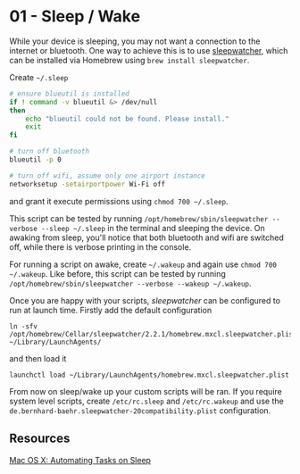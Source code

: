 # 01 - Sleep / Wake

While your device is sleeping, you may not want a connection to the internet or bluetooth. One way to achieve this is to use [sleepwatcher](https://formulae.brew.sh/formula/sleepwatcher), which can be installed via Homebrew using `brew install sleepwatcher`.

Create `~/.sleep`

```sh
# ensure blueutil is installed
if ! command -v blueutil &> /dev/null
then
    echo "blueutil could not be found. Please install."
    exit
fi

# turn off bluetooth
blueutil -p 0

# turn off wifi, assume only one airport instance
networksetup -setairportpower Wi-Fi off
```

and grant it execute permissions using `chmod 700 ~/.sleep`.

This script can be tested by running `/opt/homebrew/sbin/sleepwatcher --verbose --sleep ~/.sleep` in the terminal and sleeping the device. On awaking from sleep, you'll notice that both bluetooth and wifi are switched off, while there is verbose printing in the console.

For running a script on awake, create `~/.wakeup` and again use `chmod 700 ~/.wakeup`. Like before, this script can be tested by running `/opt/homebrew/sbin/sleepwatcher --verbose --wakeup ~/.wakeup`.

Once you are happy with your scripts, *sleepwatcher* can be configured to run at launch time. Firstly add the default configuration

```
ln -sfv /opt/homebrew/Cellar/sleepwatcher/2.2.1/homebrew.mxcl.sleepwatcher.plist ~/Library/LaunchAgents/
```

and then load it

```
launchctl load ~/Library/LaunchAgents/homebrew.mxcl.sleepwatcher.plist
```

From now on sleep/wake up your custom scripts will be ran. If you require system level scripts, create `/etc/rc.sleep` and `/etc/rc.wakeup` and use the `de.bernhard-baehr.sleepwatcher-20compatibility.plist` configuration.

## Resources

[Mac OS X: Automating Tasks on Sleep](https://www.kodiakskorner.com/log/258)
